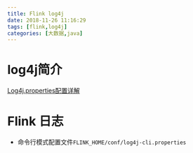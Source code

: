 ```yaml
---
title: Flink log4j
date: 2018-11-26 11:16:29
tags: [flink,log4j]
categories: [大数据,java]
---
```

# log4j简介
[Log4j.properties配置详解](https://www.jianshu.com/p/ccafda45bcea)
# Flink 日志
- 命令行模式配置文件`FLINK_HOME/conf/log4j-cli.properties`